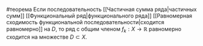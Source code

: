 #теорема 
Если последовательность [[Частичная сумма ряда|частичных сумм]] [[Функциональный ряд|функционального ряда]] [[Равномерная сходимость функциональной последовательности|сходится равномерно]] на $D$, то ряд с общим членом $f_k: X \to \mathbb{R}$ равномерно сходится на множестве $D \subset X$.